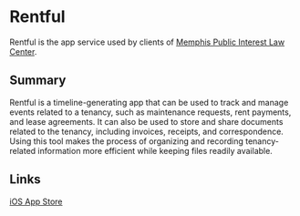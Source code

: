 # Rentful

Rentful is the app service used by clients of [Memphis Public Interest Law Center](https://mpilc.org/).

## Summary

Rentful is a timeline-generating app that can be used to track and manage events related to a tenancy, such as maintenance requests, rent payments, and lease agreements. It can also be used to store and share documents related to the tenancy, including invoices, receipts, and correspondence. Using this tool makes the process of organizing and recording tenancy-related information more efficient while keeping files readily available.

## Links

[iOS App Store](https://apps.apple.com/us/app/rentful/id6472075797)
